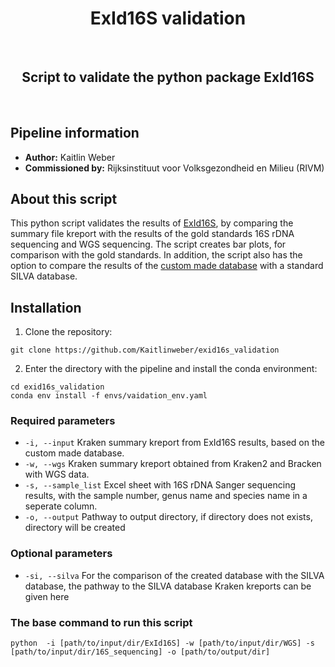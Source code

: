 <div align="center">
    <h1>ExId16S validation</h1>
    <br />
    <h2>Script to validate the python package ExId16S</h2>
    <br />
</div>

## Pipeline information
* **Author:** Kaitlin Weber
* **Commissioned by:** Rijksinstituut voor Volksgezondheid en Milieu (RIVM)

## About this script

This python script validates the results of [ExId16S](https://github.com/Kaitlinweber/exid16s), by comparing the summary file kreport with the results of the gold standards 16S rDNA sequencing and WGS sequencing. The script creates bar plots, for comparison with the gold standards. In addition, the script also has the option to compare the results of the [custom made database](https://github.com/Kaitlinweber/combine_16S_database) with a standard SILVA database.

## Installation

1. Clone the repository:

```
git clone https://github.com/Kaitlinweber/exid16s_validation
```

2. Enter the directory with the pipeline and install the conda environment:

```
cd exid16s_validation
conda env install -f envs/vaidation_env.yaml
```

### Required parameters

* ```-i, --input```  Kraken summary kreport from ExId16S results, based on the custom made database.
* ```-w, --wgs``` Kraken summary kreport obtained from Kraken2 and Bracken with WGS data.
* ```-s, --sample_list``` Excel sheet with 16S rDNA Sanger sequencing results, with the sample number, genus name and species name in a seperate column. 
* ```-o, --output``` Pathway to output directory, if directory does not exists, directory will be created


### Optional parameters

* ```-si, --silva``` For the comparison of the created database with the SILVA database, the pathway to the SILVA database Kraken kreports can be given here


### The base command to run this script 

```
python  -i [path/to/input/dir/ExId16S] -w [path/to/input/dir/WGS] -s [path/to/input/dir/16S_sequencing] -o [path/to/output/dir] 
```
